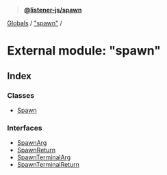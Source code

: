 > **[@listener-js/spawn](../README.md)**

[Globals](../globals.md) / ["spawn"](_spawn_.md) /

# External module: "spawn"

## Index

### Classes

* [Spawn](../classes/_spawn_.spawn.md)

### Interfaces

* [SpawnArg](../interfaces/_spawn_.spawnarg.md)
* [SpawnReturn](../interfaces/_spawn_.spawnreturn.md)
* [SpawnTerminalArg](../interfaces/_spawn_.spawnterminalarg.md)
* [SpawnTerminalReturn](../interfaces/_spawn_.spawnterminalreturn.md)